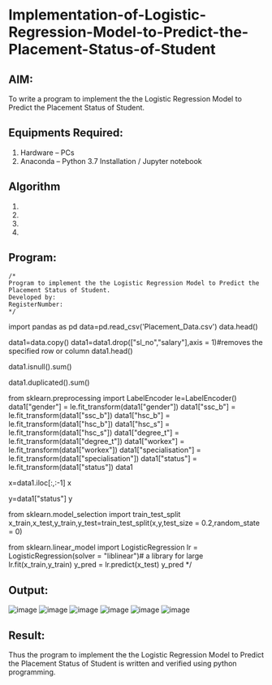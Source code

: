 # Implementation-of-Logistic-Regression-Model-to-Predict-the-Placement-Status-of-Student

## AIM:
To write a program to implement the the Logistic Regression Model to Predict the Placement Status of Student.

## Equipments Required:
1. Hardware – PCs
2. Anaconda – Python 3.7 Installation / Jupyter notebook

## Algorithm
1. 
2. 
3. 
4. 

## Program:
```
/*
Program to implement the the Logistic Regression Model to Predict the Placement Status of Student.
Developed by: 
RegisterNumber:  
*/
```
import pandas as pd
data=pd.read_csv('Placement_Data.csv')
data.head()


data1=data.copy()
data1=data1.drop(["sl_no","salary"],axis = 1)#removes the specified row or column
data1.head()


data1.isnull().sum()


data1.duplicated().sum()


from sklearn.preprocessing import LabelEncoder
le=LabelEncoder()
data1["gender"] = le.fit_transform(data1["gender"])
data1["ssc_b"] = le.fit_transform(data1["ssc_b"])
data1["hsc_b"] = le.fit_transform(data1["hsc_b"])
data1["hsc_s"] = le.fit_transform(data1["hsc_s"])
data1["degree_t"] = le.fit_transform(data1["degree_t"])
data1["workex"] = le.fit_transform(data1["workex"])
data1["specialisation"] = le.fit_transform(data1["specialisation"])
data1["status"] = le.fit_transform(data1["status"])
data1


x=data1.iloc[:,:-1]
x


y=data1["status"]
y


from sklearn.model_selection import train_test_split
x_train,x_test,y_train,y_test=train_test_split(x,y,test_size = 0.2,random_state = 0)


from sklearn.linear_model import LogisticRegression
lr = LogisticRegression(solver = "liblinear")# a library for large
lr.fit(x_train,y_train)
y_pred = lr.predict(x_test)
y_pred
*/

## Output:
![image](https://user-images.githubusercontent.com/95198708/232792645-c94ea977-7f7f-42f1-8bc2-2ef1eb21b069.png)
![image](https://user-images.githubusercontent.com/95198708/232792678-0f8793c5-41a6-4b44-b7ea-0d4548fa6158.png)
![image](https://user-images.githubusercontent.com/95198708/232792707-52d4ecaf-4576-4336-aeab-33b9d27d09d7.png)
![image](https://user-images.githubusercontent.com/95198708/232792751-21adfec8-6583-498f-9961-e0b4458638db.png)
![image](https://user-images.githubusercontent.com/95198708/232792799-9da1760e-c6cf-467f-b9d0-20997a32ae33.png)
![image](https://user-images.githubusercontent.com/95198708/232792844-58e72f49-24d1-46d9-9f42-43713101f033.png)




## Result:
Thus the program to implement the the Logistic Regression Model to Predict the Placement Status of Student is written and verified using python programming.
